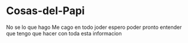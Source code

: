 # Cosas-del-Papi
No se lo que hago
Me cago en todo joder espero poder pronto entender que tengo que hacer con toda esta informacion
